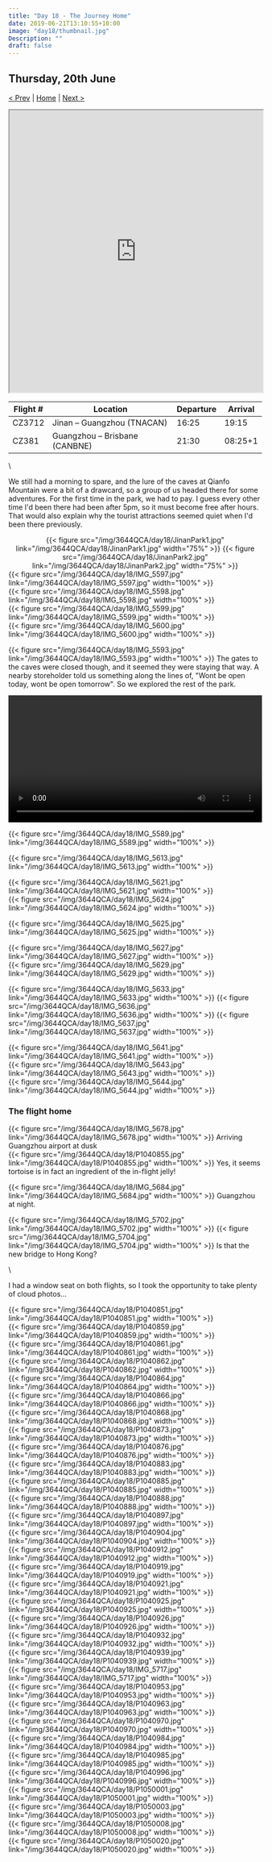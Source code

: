 ```yaml
---
title: "Day 18 - The Journey Home"
date: 2019-06-21T13:10:55+10:00
image: "day18/thumbnail.jpg"
Description: ""
draft: false
---
```


Thursday, 20th June
---
[< Prev](../day17) | [Home](..) | [Next >](../retrospective)

<iframe src="https://www.google.com/maps/d/u/0/embed?mid=1Yc4A-KMY_92EcZCb5uttrDf85sUOVuPr" width="100%" height="560"></iframe>

Flight # | Location | Departure | Arrival
---|---|---|--- 
CZ3712 | Jinan – Guangzhou (TNACAN) | 16:25 | 19:15
CZ381 | Guangzhou – Brisbane (CANBNE) | 21:30 | 08:25+1

\

We still had a morning to spare, and the lure of the caves at Qianfo Mountain were a bit of a drawcard, so a group of us headed there for some adventures.  For the first time in the park, we had to pay.  I guess every other time I'd been there had been after 5pm, so it must become free after hours.  That would also explain why the tourist attractions seemed quiet when I'd been there previously.
<center>
    {{< figure src="/img/3644QCA/day18/JinanPark1.jpg" link="/img/3644QCA/day18/JinanPark1.jpg" width="75%" >}}
    {{< figure src="/img/3644QCA/day18/JinanPark2.jpg" link="/img/3644QCA/day18/JinanPark2.jpg" width="75%" >}}
</center>




<div class="row">
    <div class="6u 12u$(medium)">
        {{< figure src="/img/3644QCA/day18/IMG_5597.jpg" link="/img/3644QCA/day18/IMG_5597.jpg" width="100%" >}}
    </div>
    <div class="6u 12u$(medium)">
        {{< figure src="/img/3644QCA/day18/IMG_5598.jpg" link="/img/3644QCA/day18/IMG_5598.jpg" width="100%" >}}
    </div>
</div>

<div class="row">
    <div class="6u 12u$(medium)">
        {{< figure src="/img/3644QCA/day18/IMG_5599.jpg" link="/img/3644QCA/day18/IMG_5599.jpg" width="100%" >}}
    </div>
    <div class="6u 12u$(medium)">
        {{< figure src="/img/3644QCA/day18/IMG_5600.jpg" link="/img/3644QCA/day18/IMG_5600.jpg" width="100%" >}}
    </div>
</div>

{{< figure src="/img/3644QCA/day18/IMG_5593.jpg" link="/img/3644QCA/day18/IMG_5593.jpg" width="100%" >}}
The gates to the caves were closed though, and it seemed they were staying that way.  A nearby storeholder told us something along the lines of, "Wont be open today, wont be open tomorrow".  So we explored the rest of the park.

<video width="100%" controls>
    <source src="/img/3644QCA/day18/BDMV-Clip78.mp4" type="video/mp4">
    Your browser does not support the video tag.
</video>

{{< figure src="/img/3644QCA/day18/IMG_5589.jpg" link="/img/3644QCA/day18/IMG_5589.jpg" width="100%" >}}

{{< figure src="/img/3644QCA/day18/IMG_5613.jpg" link="/img/3644QCA/day18/IMG_5613.jpg" width="100%" >}}

<div class="row">
    <div class="6u 12u$(medium)">
        {{< figure src="/img/3644QCA/day18/IMG_5621.jpg" link="/img/3644QCA/day18/IMG_5621.jpg" width="100%" >}}
    </div>
    <div class="6u 12u$(medium)">
        {{< figure src="/img/3644QCA/day18/IMG_5624.jpg" link="/img/3644QCA/day18/IMG_5624.jpg" width="100%" >}}
    </div>
</div>

{{< figure src="/img/3644QCA/day18/IMG_5625.jpg" link="/img/3644QCA/day18/IMG_5625.jpg" width="100%" >}}

<div class="row">
    <div class="6u 12u$(medium)">
        {{< figure src="/img/3644QCA/day18/IMG_5627.jpg" link="/img/3644QCA/day18/IMG_5627.jpg" width="100%" >}}
    </div>
    <div class="6u 12u$(medium)">
        {{< figure src="/img/3644QCA/day18/IMG_5629.jpg" link="/img/3644QCA/day18/IMG_5629.jpg" width="100%" >}}
    </div>
</div>

{{< figure src="/img/3644QCA/day18/IMG_5633.jpg" link="/img/3644QCA/day18/IMG_5633.jpg" width="100%" >}}
{{< figure src="/img/3644QCA/day18/IMG_5636.jpg" link="/img/3644QCA/day18/IMG_5636.jpg" width="100%" >}}
{{< figure src="/img/3644QCA/day18/IMG_5637.jpg" link="/img/3644QCA/day18/IMG_5637.jpg" width="100%" >}}

<div class="row">
    <div class="4u 12u$(medium)">
        {{< figure src="/img/3644QCA/day18/IMG_5641.jpg" link="/img/3644QCA/day18/IMG_5641.jpg" width="100%" >}}
    </div>
    <div class="4u 12u$(medium)">
        {{< figure src="/img/3644QCA/day18/IMG_5643.jpg" link="/img/3644QCA/day18/IMG_5643.jpg" width="100%" >}}
    </div>
    <div class="4u 12u$(medium)">
        {{< figure src="/img/3644QCA/day18/IMG_5644.jpg" link="/img/3644QCA/day18/IMG_5644.jpg" width="100%" >}}
    </div>
</div>

### The flight home

<div class="row">
    <div class="6u 12u$(medium)">
        {{< figure src="/img/3644QCA/day18/IMG_5678.jpg" link="/img/3644QCA/day18/IMG_5678.jpg" width="100%" >}}
        Arriving Guangzhou airport at dusk
    </div>
    <div class="6u 12u$(medium)">
        {{< figure src="/img/3644QCA/day18/P1040855.jpg" link="/img/3644QCA/day18/P1040855.jpg" width="100%" >}}
        Yes, it seems tortoise is in fact an ingredient of the in-flight jelly!
    </div>
</div>

{{< figure src="/img/3644QCA/day18/IMG_5684.jpg" link="/img/3644QCA/day18/IMG_5684.jpg" width="100%" >}}
Guangzhou at night.

{{< figure src="/img/3644QCA/day18/IMG_5702.jpg" link="/img/3644QCA/day18/IMG_5702.jpg" width="100%" >}}
{{< figure src="/img/3644QCA/day18/IMG_5704.jpg" link="/img/3644QCA/day18/IMG_5704.jpg" width="100%" >}}
Is that the new bridge to Hong Kong?

\

I had a window seat on both flights, so I took the opportunity to take plenty of cloud photos...  

<div class="row">
    <div class="6u 12u$(medium)">
    </div>
    <div class="6u 12u$(medium)">
    </div>
</div>

<div class="row">
    <div class="6u 12u$(medium)">
    </div>
    <div class="6u 12u$(medium)">
    </div>
</div>

<div class="row">
    <div class="6u 12u$(medium)">
        {{< figure src="/img/3644QCA/day18/P1040851.jpg" link="/img/3644QCA/day18/P1040851.jpg" width="100%" >}}
    </div>
    <div class="6u 12u$(medium)">
        {{< figure src="/img/3644QCA/day18/P1040859.jpg" link="/img/3644QCA/day18/P1040859.jpg" width="100%" >}}
    </div>
</div>

<div class="row">
    <div class="6u 12u$(medium)">
        {{< figure src="/img/3644QCA/day18/P1040861.jpg" link="/img/3644QCA/day18/P1040861.jpg" width="100%" >}}
    </div>
    <div class="6u 12u$(medium)">
        {{< figure src="/img/3644QCA/day18/P1040862.jpg" link="/img/3644QCA/day18/P1040862.jpg" width="100%" >}}
    </div>
</div>

<div class="row">
    <div class="6u 12u$(medium)">
        {{< figure src="/img/3644QCA/day18/P1040864.jpg" link="/img/3644QCA/day18/P1040864.jpg" width="100%" >}}
    </div>
    <div class="6u 12u$(medium)">
        {{< figure src="/img/3644QCA/day18/P1040866.jpg" link="/img/3644QCA/day18/P1040866.jpg" width="100%" >}}
    </div>
</div>

<div class="row">
    <div class="6u 12u$(medium)">
        {{< figure src="/img/3644QCA/day18/P1040868.jpg" link="/img/3644QCA/day18/P1040868.jpg" width="100%" >}}
    </div>
    <div class="6u 12u$(medium)">
        {{< figure src="/img/3644QCA/day18/P1040873.jpg" link="/img/3644QCA/day18/P1040873.jpg" width="100%" >}}
    </div>
</div>

<div class="row">
    <div class="6u 12u$(medium)">
        {{< figure src="/img/3644QCA/day18/P1040876.jpg" link="/img/3644QCA/day18/P1040876.jpg" width="100%" >}}
    </div>
    <div class="6u 12u$(medium)">
        {{< figure src="/img/3644QCA/day18/P1040883.jpg" link="/img/3644QCA/day18/P1040883.jpg" width="100%" >}}
    </div>
</div>

<div class="row">
    <div class="6u 12u$(medium)">
        {{< figure src="/img/3644QCA/day18/P1040885.jpg" link="/img/3644QCA/day18/P1040885.jpg" width="100%" >}}
    </div>
    <div class="6u 12u$(medium)">
        {{< figure src="/img/3644QCA/day18/P1040888.jpg" link="/img/3644QCA/day18/P1040888.jpg" width="100%" >}}
    </div>
</div>

<div class="row">
    <div class="6u 12u$(medium)">
        {{< figure src="/img/3644QCA/day18/P1040897.jpg" link="/img/3644QCA/day18/P1040897.jpg" width="100%" >}}
    </div>
    <div class="6u 12u$(medium)">
        {{< figure src="/img/3644QCA/day18/P1040904.jpg" link="/img/3644QCA/day18/P1040904.jpg" width="100%" >}}
    </div>
</div>

<div class="row">
    <div class="6u 12u$(medium)">
        {{< figure src="/img/3644QCA/day18/P1040912.jpg" link="/img/3644QCA/day18/P1040912.jpg" width="100%" >}}
    </div>
    <div class="6u 12u$(medium)">
        {{< figure src="/img/3644QCA/day18/P1040919.jpg" link="/img/3644QCA/day18/P1040919.jpg" width="100%" >}}
    </div>
</div>

<div class="row">
    <div class="6u 12u$(medium)">
        {{< figure src="/img/3644QCA/day18/P1040921.jpg" link="/img/3644QCA/day18/P1040921.jpg" width="100%" >}}
    </div>
    <div class="6u 12u$(medium)">
        {{< figure src="/img/3644QCA/day18/P1040925.jpg" link="/img/3644QCA/day18/P1040925.jpg" width="100%" >}}
    </div>
</div>

<div class="row">
    <div class="6u 12u$(medium)">
        {{< figure src="/img/3644QCA/day18/P1040926.jpg" link="/img/3644QCA/day18/P1040926.jpg" width="100%" >}}
    </div>
    <div class="6u 12u$(medium)">
        {{< figure src="/img/3644QCA/day18/P1040932.jpg" link="/img/3644QCA/day18/P1040932.jpg" width="100%" >}}
    </div>
</div>

<div class="row">
    <div class="6u 12u$(medium)">
        {{< figure src="/img/3644QCA/day18/P1040939.jpg" link="/img/3644QCA/day18/P1040939.jpg" width="100%" >}}
    </div>
    <div class="6u 12u$(medium)">
        {{< figure src="/img/3644QCA/day18/IMG_5717.jpg" link="/img/3644QCA/day18/IMG_5717.jpg" width="100%" >}}
    </div>
</div>

<div class="row">
    <div class="6u 12u$(medium)">
        {{< figure src="/img/3644QCA/day18/P1040953.jpg" link="/img/3644QCA/day18/P1040953.jpg" width="100%" >}}
    </div>
    <div class="6u 12u$(medium)">
        {{< figure src="/img/3644QCA/day18/P1040963.jpg" link="/img/3644QCA/day18/P1040963.jpg" width="100%" >}}
    </div>
</div>

<div class="row">
    <div class="6u 12u$(medium)">
        {{< figure src="/img/3644QCA/day18/P1040970.jpg" link="/img/3644QCA/day18/P1040970.jpg" width="100%" >}}
    </div>
    <div class="6u 12u$(medium)">
        {{< figure src="/img/3644QCA/day18/P1040984.jpg" link="/img/3644QCA/day18/P1040984.jpg" width="100%" >}}
    </div>
</div>

<div class="row">
    <div class="6u 12u$(medium)">
        {{< figure src="/img/3644QCA/day18/P1040985.jpg" link="/img/3644QCA/day18/P1040985.jpg" width="100%" >}}
    </div>
    <div class="6u 12u$(medium)">
        {{< figure src="/img/3644QCA/day18/P1040996.jpg" link="/img/3644QCA/day18/P1040996.jpg" width="100%" >}}
    </div>
</div>

<div class="row">
    <div class="6u 12u$(medium)">
        {{< figure src="/img/3644QCA/day18/P1050001.jpg" link="/img/3644QCA/day18/P1050001.jpg" width="100%" >}}
    </div>
    <div class="6u 12u$(medium)">
        {{< figure src="/img/3644QCA/day18/P1050003.jpg" link="/img/3644QCA/day18/P1050003.jpg" width="100%" >}}
    </div>
</div>

<div class="row">
    <div class="6u 12u$(medium)">
        {{< figure src="/img/3644QCA/day18/P1050008.jpg" link="/img/3644QCA/day18/P1050008.jpg" width="100%" >}}
    </div>
    <div class="6u 12u$(medium)">
        {{< figure src="/img/3644QCA/day18/P1050020.jpg" link="/img/3644QCA/day18/P1050020.jpg" width="100%" >}}
    </div>
</div>



